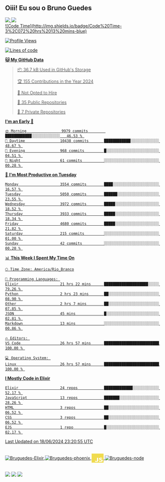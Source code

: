 ## Oiii! Eu sou o Bruno Guedes
 <div>
  <a href="https://github.com/bruguedes">
  <img height="180em" src="https://github-readme-stats.vercel.app/api?username=bruguedes&show_icons=true&theme=dark&include_all_commits=true&count_private=true"/>
  <img height="180em" src="https://github-readme-stats.vercel.app/api/top-langs/?username=bruguedes&layout=compact&langs_count=7&theme=dark"/>
</div>
<div>
  <!--START_SECTION:waka-->
![Code Time](http://img.shields.io/badge/Code%20Time-3%2C072%20hrs%2013%20mins-blue)

![Profile Views](http://img.shields.io/badge/Profile%20Views-0-blue)

![Lines of code](https://img.shields.io/badge/From%20Hello%20World%20I%27ve%20Written-4.7%20million%20lines%20of%20code-blue)

**🐱 My GitHub Data** 

> 📦 36.7 kB Used in GitHub's Storage 
 > 
> 🏆 155 Contributions in the Year 2024
 > 
> 🚫 Not Opted to Hire
 > 
> 📜 35 Public Repositories 
 > 
> 🔑 7 Private Repositories 
 > 
**I'm an Early 🐤** 

```text
🌞 Morning                9979 commits        ████████████░░░░░░░░░░░░░   46.53 % 
🌆 Daytime                10438 commits       ████████████░░░░░░░░░░░░░   48.67 % 
🌃 Evening                968 commits         █░░░░░░░░░░░░░░░░░░░░░░░░   04.51 % 
🌙 Night                  61 commits          ░░░░░░░░░░░░░░░░░░░░░░░░░   00.28 % 
```
📅 **I'm Most Productive on Tuesday** 

```text
Monday                   3554 commits        ████░░░░░░░░░░░░░░░░░░░░░   16.57 % 
Tuesday                  5050 commits        ██████░░░░░░░░░░░░░░░░░░░   23.55 % 
Wednesday                3972 commits        █████░░░░░░░░░░░░░░░░░░░░   18.52 % 
Thursday                 3933 commits        █████░░░░░░░░░░░░░░░░░░░░   18.34 % 
Friday                   4680 commits        █████░░░░░░░░░░░░░░░░░░░░   21.82 % 
Saturday                 215 commits         ░░░░░░░░░░░░░░░░░░░░░░░░░   01.00 % 
Sunday                   42 commits          ░░░░░░░░░░░░░░░░░░░░░░░░░   00.20 % 
```


📊 **This Week I Spent My Time On** 

```text
🕑︎ Time Zone: America/Rio_Branco

💬 Programming Languages: 
Elixir                   21 hrs 22 mins      ████████████████████░░░░░   79.26 % 
Python                   2 hrs 23 mins       ██░░░░░░░░░░░░░░░░░░░░░░░   08.90 % 
Other                    2 hrs 7 mins        ██░░░░░░░░░░░░░░░░░░░░░░░   07.85 % 
JSON                     45 mins             █░░░░░░░░░░░░░░░░░░░░░░░░   02.81 % 
Markdown                 13 mins             ░░░░░░░░░░░░░░░░░░░░░░░░░   00.86 % 

🔥 Editors: 
VS Code                  26 hrs 57 mins      █████████████████████████   100.00 % 

💻 Operating System: 
Linux                    26 hrs 57 mins      █████████████████████████   100.00 % 
```

**I Mostly Code in Elixir** 

```text
Elixir                   24 repos            █████████████░░░░░░░░░░░░   52.17 % 
JavaScript               13 repos            ███████░░░░░░░░░░░░░░░░░░   28.26 % 
HTML                     3 repos             ██░░░░░░░░░░░░░░░░░░░░░░░   06.52 % 
CSS                      3 repos             ██░░░░░░░░░░░░░░░░░░░░░░░   06.52 % 
EJS                      1 repo              █░░░░░░░░░░░░░░░░░░░░░░░░   02.17 % 
```




 Last Updated on 18/06/2024 23:20:55 UTC
<!--END_SECTION:waka-->
</div>
<div style="display: inline_block"><br>
  <img align="center" alt="Bruguedes-Elixir" height="30" width="40" src="https://cdn.jsdelivr.net/gh/devicons/devicon/icons/elixir/elixir-original.svg">
   <img align="center" alt="Bruguedes-phoenix" height="30" width="40" src="https://cdn.jsdelivr.net/gh/devicons/devicon/icons/phoenix/phoenix-original.svg">
  <img align="center" alt="Bruguedes-JavaScript" height="30" width="40" src="https://raw.githubusercontent.com/devicons/devicon/master/icons/javascript/javascript-plain.svg">
  <img align="center" alt="Bruguedes-node" height="30" width="40" src="https://cdn.jsdelivr.net/gh/devicons/devicon/icons/nodejs/nodejs-plain.svg">

</div>

  ##

<div>
  <a href="https://instagram.com/bruguedes21" target="_blank"><img src="https://img.shields.io/badge/-Instagram-%23E4405F?style=for-the-badge&logo=instagram&logoColor=white" target="_blank"></a>
  <a href="https://www.linkedin.com/in/bruguesil/" target="_blank"><img src="https://img.shields.io/badge/-LinkedIn-%230077B5?style=for-the-badge&logo=linkedin&logoColor=white" target="_blank"></a>
  <a href="https://t.me/bruguesil" target="_blank"><img src="https://img.shields.io/badge/Telegram-2CA5E0?style=for-the-badge&logo=telegram&logoColor=white" target="_blank"></a>

</div>
